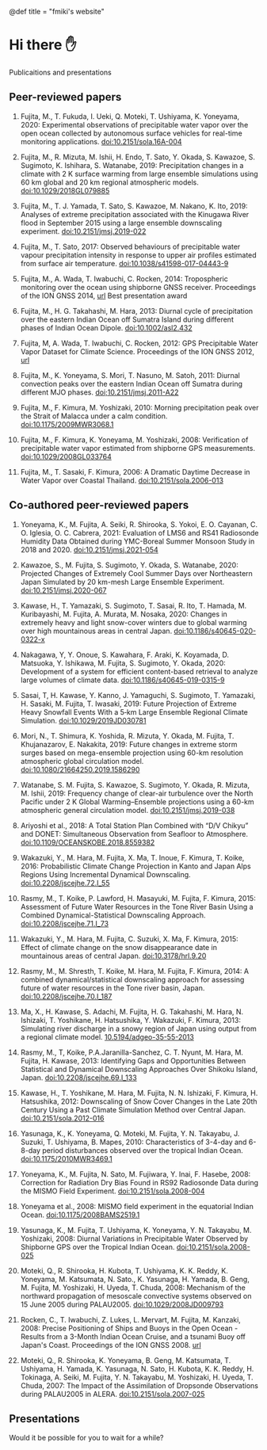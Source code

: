 @def title = "fmiki's website"


# Hi there ✋

Publicaitions and presentations

## Peer-reviewed papers

1. Fujita, M., T. Fukuda, I. Ueki, Q. Moteki, T. Ushiyama, K. Yoneyama, 2020: Experimental observations of precipitable water vapor over the open ocean collected by autonomous surface vehicles for real-time monitoring applications. [doi:10.2151/sola.16A-004](https://doi.org/10.2151/sola.16A-004)

1. Fujita, M., R. Mizuta, M. Ishii, H. Endo, T. Sato, Y. Okada, S. Kawazoe, S. Sugimoto, K. Ishihara, S. Watanabe, 2019: Precipitation changes in a climate with 2 K surface warming from large ensemble simulations using 60 km global and 20 km regional atmospheric models. [doi:10.1029/2018GL079885](https://doi.org/10.1029/2018GL079885)

1. Fujita, M., T. J. Yamada, T. Sato, S. Kawazoe, M. Nakano, K. Ito, 2019: Analyses of extreme precipitation associated with the Kinugawa River flood in September 2015 using a large ensemble downscaling experiment. [doi:10.2151/jmsj.2019-022](https://doi.org/10.2151/jmsj.2019-022)

1. Fujita, M., T. Sato, 2017: Observed behaviours of precipitable water vapour precipitation intensity in response to upper air profiles estimated from surface air temperature. [doi:10.1038/s41598-017-04443-9](https://doi.org/10.1038/s41598-017-04443-9)

1. Fujita, M., A. Wada, T. Iwabuchi, C. Rocken, 2014: Tropospheric monitoring over the ocean using shipborne GNSS receiver. Proceedings of the ION GNSS 2014, [url](https://www.ion.org/publications/abstract.cfm?jp=p&articleID=12225)
Best presentation award

1. Fujita, M., H. G. Takahashi, M. Hara, 2013: Diurnal cycle of precipitation over the eastern Indian Ocean off Sumatra Island during different phases of Indian Ocean Dipole. [doi:10.1002/asl2.432](https://doi.org/0.1002/asl2.432)

1. Fujita, M, A. Wada, T. Iwabuchi, C. Rocken, 2012: GPS Precipitable Water Vapor Dataset for Climate Science. Proceedings of the ION GNSS 2012, [url](https://www.ion.org/publications/abstract.cfm?jp=p&articleID=10517)

1. Fujita, M., K. Yoneyama, S. Mori, T. Nasuno, M. Satoh, 2011: Diurnal convection peaks over the eastern Indian Ocean off Sumatra during different MJO phases. [doi;10.2151/jmsj.2011-A22](https://doi.org/10.2151/jmsj.2011-A22)

1. Fujita, M., F. Kimura, M. Yoshizaki, 2010: Morning precipitation peak over the Strait of Malacca under a calm condition. [doi:10.1175/2009MWR3068.1](https://doi.org/10.1175/2009MWR3068.1)

1. Fujita, M., F. Kimura, K. Yoneyama, M. Yoshizaki, 2008: Verification of precipitable water vapor estimated from shipborne GPS measurements. [doi:10.1029/2008GL033764](https://doi.org/10.1029/2008GL033764)

1. Fujita, M., T. Sasaki, F. Kimura, 2006: A Dramatic Daytime Decrease in Water Vapor over Coastal Thailand. [doi:10.2151/sola.2006-013](https://doi.org/10.2151/sola.2006-013)


## Co-authored peer-reviewed papers

1. Yoneyama, K., M. Fujita, A. Seiki, R. Shirooka, S. Yokoi, E. O. Cayanan, C. O. Iglesia, O. C. Cabrera, 2021: Evaluation of LMS6 and RS41 Radiosonde Humidity Data Obtained during YMC-Boreal Summer Monsoon Study in 2018 and 2020. [doi:10.2151/jmsj.2021-054](https://doi.org/10.2151/jmsj.2021-054) 

1. Kawazoe, S., M. Fujita, S. Sugimoto, Y. Okada, S. Watanabe, 2020: Projected Changes of Extremely Cool Summer Days over Northeastern Japan Simulated by 20 km-mesh Large Ensemble Experiment. [doi:10.2151/jmsj.2020-067](https://doi.org/10.2151/jmsj.2020-067) 

1. Kawase, H., T. Yamazaki, S. Sugimoto, T. Sasai, R. Ito, T. Hamada, M. Kuribayashi, M. Fujita, A. Murata, M. Nosaka, 2020: Changes in extremely heavy and light snow-cover winters due to global warming over high mountainous areas in central Japan. [doi:10.1186/s40645-020-0322-x](https://doi.org/10.1186/s40645-020-0322-x) 

1. Nakagawa, Y, Y. Onoue, S. Kawahara, F. Araki, K. Koyamada, D. Matsuoka, Y. Ishikawa, M. Fujita, S. Sugimoto, Y. Okada, 2020: Development of a system for efficient content-based retrieval to analyze large volumes of climate data. [doi:10.1186/s40645-019-0315-9](https://doi.org/10.1186/s40645-019-0315-9) 

1. Sasai, T, H. Kawase, Y. Kanno, J. Yamaguchi, S. Sugimoto, T. Yamazaki, H. Sasaki, M. Fujita,  T. Iwasaki, 2019: Future Projection of Extreme Heavy Snowfall Events With a 5‐km Large Ensemble Regional Climate Simulation. [doi:10.1029/2019JD030781](https://doi.org/10.1029/2019JD030781)

1. Mori, N., T. Shimura, K. Yoshida, R. Mizuta, Y. Okada, M. Fujita, T. Khujanazarov, E. Nakakita, 2019: Future changes in extreme storm surges based on mega-ensemble projection using 60-km resolution atmospheric global circulation model. [doi:10.1080/21664250.2019.1586290](https://doi.org/10.1080/21664250.2019.1586290)

1. Watanabe, S. M. Fujita, S. Kawazoe, S. Sugimoto, Y. Okada, R. Mizuta, M. Ishii, 2019: Frequency change of clear-air turbulence over the North Pacific under 2 K Global Warming–Ensemble projections using a 60-km atmospheric general circulation model. [doi:10.2151/jmsj.2019-038](https://doi.org/10.2151/jmsj.2019-038)

1. Ariyoshi et al., 2018: A Total Station Plan Combined with “D/V Chikyu” and DONET: Simultaneous Observation from Seafloor to Atmosphere. [doi:10.1109/OCEANSKOBE.2018.8559382](https://doi.org/10.1109/OCEANSKOBE.2018.8559382)

1. Wakazuki, Y., M. Hara, M. Fujita, X. Ma, T. Inoue, F. Kimura, T. Koike, 2016: Probabilistic Climate Change Projection in Kanto and Japan Alps Regions Using Incremental Dynamical Downscaling. [doi:10.2208/jscejhe.72.I_55](https://doi.org/10.2208/jscejhe.72.I_55)
                
1. Rasmy, M., T. Koike, P. Lawford, H. Masayuki, M. Fujita, F. Kimura, 2015: Assessment of Future Water Resources in the Tone River Basin Using a Combined Dynamical-Statistical Downscaling Approach. [doi:10.2208/jscejhe.71.I_73](https://doi.org/10.2208/jscejhe.71.I_73)

1. Wakazuki, Y., M. Hara, M. Fujita, C. Suzuki, X. Ma, F. Kimura, 2015: Effect of climate change on the snow disappearance date in mountainous areas of central Japan. [doi:10.3178/hrl.9.20](https://doi.org/10.3178/hrl.9.20)

1. Rasmy, M., M. Shresth, T. Koike, M. Hara, M. Fujita, F. Kimura, 2014: A combined dynamical/statistical downscaling approach for assessing future of water resources in the Tone river basin, Japan. [doi:10.2208/jscejhe.70.I_187](https://doi.org/10.2208/jscejhe.70.I_187)
  
1. Ma, X., H. Kawase, S. Adachi, M. Fujita, H. G. Takahashi, M. Hara, N. Ishizaki, T. Yoshikane, H. Hatsushika, Y. Wakazuki, F. Kimura, 2013: Simulating river discharge in a snowy region of Japan using output from a regional climate model. [10.5194/adgeo-35-55-2013](https://doi.org/10.5194/adgeo-35-55-2013)

1. Rasmy, M., T, Koike, P.A.Jaranilla-Sanchez, C. T. Nyunt, M. Hara, M. Fujita, H. Kawase, 2013: Identifying Gaps and Opportunities Between Statistical and Dynamical Downscaling Approaches Over Shikoku Island, Japan. [doi:10.2208/jscejhe.69.I_133](https://doi.org/10.2208/jscejhe.69.I_133)

1. Kawase, H., T. Yoshikane, M. Hara, M. Fujita, N. N. Ishizaki, F. Kimura, H. Hatsushika, 2012: Downscaling of Snow Cover Changes in the Late 20th Century Using a Past Climate Simulation Method over Central Japan. [doi:10.2151/sola.2012-016](https://doi.org/10.2151/sola.2012-016)

1. Yasunaga, K., K. Yoneyama, Q. Moteki, M. Fujita, Y. N. Takayabu, J. Suzuki, T. Ushiyama, B. Mapes, 2010: Characteristics of 3-4-day and 6-8-day period disturbances observed over the tropical Indian Ocean. [doi:10.1175/2010MWR3469.1](https://doi.org/10.1175/2010MWR3469.1)

1. Yoneyama, K., M. Fujita, N. Sato, M. Fujiwara, Y. Inai, F. Hasebe, 2008: Correction for Radiation Dry Bias Found in RS92 Radiosonde Data during the MISMO Field Experiment. [doi:10.2151/sola.2008-004](https://doi.org/10.2151/sola.2008-004)

1. Yoneyama et al., 2008: MISMO field experiment in the equatorial Indian Ocean. [doi:10.1175/2008BAMS2519.1](https://doi.org/10.1175/2008BAMS2519.1)

1. Yasunaga, K., M. Fujita, T. Ushiyama, K. Yoneyama, Y. N. Takayabu, M. Yoshizaki, 2008: Diurnal Variations in Precipitable Water Observed by Shipborne GPS over the Tropical Indian Ocean. [doi:10.2151/sola.2008-025](https://doi.org/10.2151/sola.2008-025)

1. Moteki, Q., R. Shirooka, H. Kubota, T. Ushiyama, K. K. Reddy, K. Yoneyama, M. Katsumata, N. Sato., K. Yasunaga, H. Yamada, B. Geng, M. Fujita, M. Yoshizaki, H. Uyeda, T. Chuda, 2008: Mechanism of the northward propagation of mesoscale convective systems observed on 15 June 2005 during PALAU2005. [doi:10.1029/2008JD009793](https://doi.org/10.1029/2008JD009793)

1. Rocken, C., T. Iwabuchi, Z. Lukes, L. Mervart, M. Fujita, M. Kanzaki, 2008: Precise Positioning of Ships and Buoys in the Open Ocean - Results from a 3-Month Indian Ocean Cruise, and a tsunami Buoy off Japan's Coast. Proceedings of the ION GNSS 2008. [url](https://www.ion.org/publications/abstract.cfm?jp=p&articleID=8149)

1. Moteki, Q., R. Shirooka, K. Yoneyama, B. Geng, M. Katsumata, T. Ushiyama, H. Yamada, K. Yasunaga, N. Sato, H. Kubota, K. K. Reddy, H. Tokinaga, A. Seiki, M. Fujita, Y. N. Takayabu, M. Yoshizaki, H. Uyeda, T. Chuda, 2007: The Impact of the Assimilation of Dropsonde Observations during PALAU2005 in ALERA. [doi:10.2151/sola.2007-025](https://doi.org/10.2151/sola.2007-025)



## Presentations

Would it be possible for you to wait for a while?



